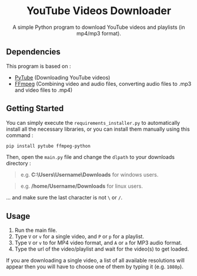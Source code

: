 <h1 align="center">YouTube Videos Downloader</h1>
<p align="center">
A simple Python program to download YouTube videos and playlists (in mp4/mp3 format).
</p>

## Dependencies
This program is based on :
* [PyTube](https://github.com/pytube/pytube) (Downloading YouTube videos)
* [FFmpeg](https://github.com/kkroening/ffmpeg-python) (Combining video and audio files, converting audio files to .mp3 and video files to .mp4)

## Getting Started

You can simply execute the `requirements_installer.py` to automatically install all the necessary libraries, or you can install them manually using this command :
```Bash
pip install pytube ffmpeg-python
```
Then, open the `main.py` file and change the `dlpath` to your downloads directory :
> e.g. **C:\Users\Username\Downloads** for windows users.

> e.g. **/home/Username/Downloads** for linux users.

... and make sure the last character is not `\` or `/`.
## Usage
1. Run the main file.
2. Type `V` or `v` for a single video, and `P` or `p` for a playlist.
3. Type `V` or `v` to for MP4 video format, and `A` or `a` for MP3 audio format.
4. Type the url of the video/playlist and wait for the video(s) to get loaded.

If you are downloading a single video, a list of all available resolutions will appear then you will have to choose one of them by typing it (e.g. `1080p`).
